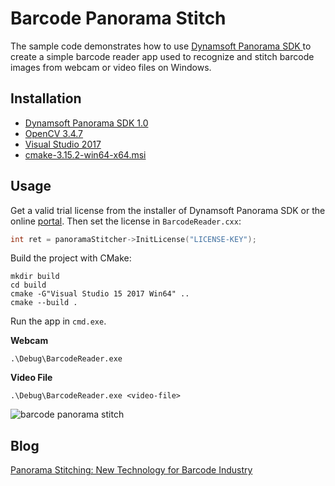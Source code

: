 # Barcode Panorama Stitch
The sample code demonstrates how to use [Dynamsoft Panorama SDK ](https://www.dynamsoft.com/Products/barcode-inventory-system.aspx) to create a simple barcode reader app used to recognize and stitch barcode images from webcam or video files on Windows.

## Installation

- [Dynamsoft Panorama SDK 1.0](https://www.dynamsoft.com/Downloads/Dynamic-Barcode-Reader-Download.aspx?edition=panorama)
- [OpenCV 3.4.7](https://github.com/opencv/opencv/archive/3.4.7.zip)
- [Visual Studio 2017](https://www.visualstudio.com/downloads/)  
- [cmake-3.15.2-win64-x64.msi](https://github.com/Kitware/CMake/releases/download/v3.15.2/cmake-3.15.2-win64-x64.msi)

## Usage

Get a valid trial license from the installer of Dynamsoft Panorama SDK or the online [portal](https://www.dynamsoft.com/CustomerPortal/Portal/Triallicense.aspx). Then set the license in `BarcodeReader.cxx`:

```c++
int ret = panoramaStitcher->InitLicense("LICENSE-KEY");
```

Build the project with CMake:

```
mkdir build
cd build
cmake -G"Visual Studio 15 2017 Win64" ..
cmake --build . 
```

Run the app in `cmd.exe`.

**Webcam**

```
.\Debug\BarcodeReader.exe 
```

**Video File**

```
.\Debug\BarcodeReader.exe <video-file>
```

![barcode panorama stitch](http://www.codepool.biz/wp-content/uploads/2020/03/barcode-panorama-stitch.png)


## Blog
[Panorama Stitching: New Technology for Barcode Industry](https://www.codepool.biz/panorama-stitching-barcode-industry.html)
